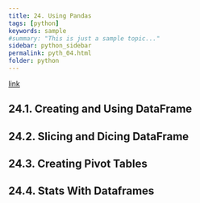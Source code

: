 ```yaml
---
title: 24. Using Pandas
tags: [python]
keywords: sample
#summary: "This is just a sample topic..."
sidebar: python_sidebar
permalink: pyth_04.html
folder: python
---
```


[link](https://linuxacademy.com/cp/modules/view/id/621)

## 24.1. Creating and Using DataFrame

## 24.2. Slicing and Dicing DataFrame

## 24.3. Creating Pivot Tables

## 24.4. Stats With Dataframes



